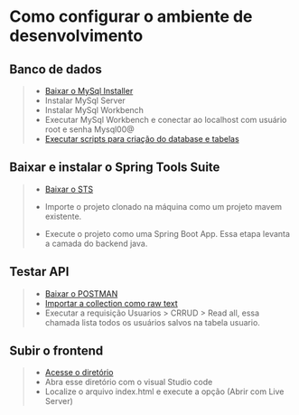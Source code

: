 # Como configurar o ambiente de desenvolvimento

## Banco de dados
>
> - [Baixar o MySql Installer](https://spring.io/tools)
> - Instalar MySql Server
> - Instalar MySql Workbench
> - Executar MySql Workbench e conectar ao localhost com usuário root e senha Mysql00@
> - [Executar scripts para criação do database e tabelas](/colabore/src/main/resources/static/documentacao/modelagem.md)

## Baixar e instalar o Spring Tools Suite
>
> - [Baixar o STS](https://spring.io/tools)
>
> - Importe o projeto clonado na máquina como um projeto mavem existente.
>
> - Execute o projeto como uma Spring Boot App. Essa etapa levanta a camada do backend java.

## Testar API
>
> - [Baixar o POSTMAN](https://www.postman.com/downloads/) 
> - [Importar a collection como raw text](/COLABORE.postman_collection.json)
> - Executar a requisição Usuarios > CRRUD > Read all, essa chamada lista todos os usuários salvos na tabela usuario.

## Subir o frontend
>
> - [Acesse o diretório](/colabore/src/main/resources/static)
> - Abra esse diretório com o visual Studio code
> - Localize o arquivo index.html e execute a opção (Abrir com Live Server)